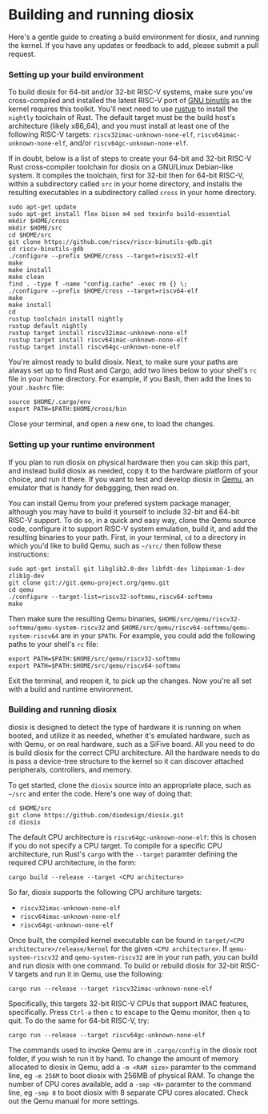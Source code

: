 # Building and running diosix

Here's a gentle guide to creating a build environment for diosix, and running the kernel. If you have any updates
or feedback to add, please submit a pull request.

### Setting up your build environment

To build diosix for 64-bit and/or 32-bit RISC-V systems, make sure you've cross-compiled and installed the latest RISC-V port of
[GNU binutils](https://github.com/riscv/riscv-binutils-gdb) as the kernel requires this toolkit. You'll next need to
use [rustup](https://rustup.rs/) to install the `nightly` toolchain of Rust. The default target must be the build
host's architecture (likely x86_64), and you must install at least one of the following RISC-V targets:
`riscv32imac-unknown-none-elf`, `riscv64imac-unknown-none-elf`, and/or `riscv64gc-unknown-none-elf`.

If in doubt, below is a list of steps to create your 64-bit and 32-bit RISC-V Rust cross-compiler toolchain for diosix on a GNU/Linux
Debian-like system. It compiles the toolchain, first for 32-bit then for 64-bit RISC-V, within a subdirectory called `src` in your
home directory, and installs the resulting executables in a subdirectory called `cross` in your home directory.

```
sudo apt-get update
sudo apt-get install flex bison m4 sed texinfo build-essential
mkdir $HOME/cross
mkdir $HOME/src
cd $HOME/src
git clone https://github.com/riscv/riscv-binutils-gdb.git
cd riscv-binutils-gdb
./configure --prefix $HOME/cross --target=riscv32-elf
make
make install
make clean
find . -type f -name "config.cache" -exec rm {} \;
./configure --prefix $HOME/cross --target=riscv64-elf
make
make install
cd
rustup toolchain install nightly
rustup default nightly
rustup target install riscv32imac-unknown-none-elf
rustup target install riscv64imac-unknown-none-elf
rustup target install riscv64gc-unknown-none-elf
```

You're almost ready to build diosix. Next, to make sure your paths are always set up to find Rust and Cargo, add two lines
below to your shell's `rc` file in your home directory. For example, if you Bash, then add the lines to your `.bashrc` file:

```
source $HOME/.cargo/env
export PATH=$PATH:$HOME/cross/bin
```

Close your terminal, and open a new one, to load the changes.

### Setting up your runtime environment

If you plan to run diosix on physical hardware then you can skip this part, and instead build diosix as needed,
copy it to the hardware platform of your choice, and run it there. If you want to test and develop diosix in
[Qemu](https://www.qemu.org/), an emulator that is handy for debggging, then read on.

You can install Qemu from your prefered system package manager, although you may have to build it yourself
to include 32-bit and 64-bit RISC-V support. To do so, in a quick and easy way, clone the Qemu source code,
configure it to support RISC-V system emulation, build it, and add the resulting binaries to your path.
First, in your terminal, `cd` to a directory in which you'd like to build Qemu, such as `~/src/` then follow these instructions:

```
sudo apt-get install git libglib2.0-dev libfdt-dev libpixman-1-dev zlib1g-dev
git clone git://git.qemu-project.org/qemu.git
cd qemu
./configure --target-list=riscv32-softmmu,riscv64-softmmu
make
```

Then make sure the resulting Qemu binaries, `$HOME/src/qemu/riscv32-softmmu/qemu-system-riscv32`
and `$HOME/src/qemu/riscv64-softmmu/qemu-system-riscv64` are in your `$PATH`. For example, you could add the
following paths to your shell's `rc` file:

```
export PATH=$PATH:$HOME/src/qemu/riscv32-softmmu
export PATH=$PATH:$HOME/src/qemu/riscv64-softmmu
```

Exit the terminal, and reopen it, to pick up the changes. Now you're all set with a build and runtime environment.

### Building and running diosix

diosix is designed to detect the type of hardware it is running on when booted, and utilize it as needed,
whether it's emulated hardware, such as with Qemu, or on real hardware, such as a SiFive board. All you need
to do is build diosix for the correct CPU architecture. All the hardware needs to do is pass a device-tree
structure to the kernel so it can discover attached peripherals, controllers, and memory.

To get started, clone the `diosix` source into an appropriate place, such as `~/src` and enter the code. Here's one way of doing that:

```
cd $HOME/src
git clone https://github.com/diodesign/diosix.git
cd diosix
```

The default CPU architecture is `riscv64gc-unknown-none-elf`: this is chosen if you do not specify a CPU target.
To compile for a specific CPU architecture, run Rust's `cargo` with the `--target` paramter defining the required CPU architecture, in the form:

`cargo build --release --target <CPU architecture>`

So far, diosix supports the following CPU architure targets:
* `riscv32imac-unknown-none-elf`
* `riscv64imac-unknown-none-elf`
* `riscv64gc-unknown-none-elf`

Once built, the compiled kernel executable can be found in `target/<CPU architecture>/release/kernel` for the given
`<CPU architecture>`. If `qemu-system-riscv32` and `qemu-system-riscv32` are in your run path, you can build and
run diosix with one command. To build or rebuild diosix for 32-bit RISC-V targets and run it in Qemu, use the following:

```
cargo run --release --target riscv32imac-unknown-none-elf
```

Specifically, this targets 32-bit RISC-V CPUs that support IMAC features, specifically. Press `Ctrl-a` then `c`
to escape to the Qemu monitor, then `q` to quit. To do the same for 64-bit RISC-V, try:

```
cargo run --release --target riscv64gc-unknown-none-elf
```

The commands used to invoke Qemu are in `.cargo/config` in the diosix root folder, if you wish to run it by hand.
To change the amount of memory allocated to diosix in Qemu, add a `-m <RAM size>` paramter to the command line, eg `-m 256M` to boot diosix
with 256MB of physical RAM. To change the number of CPU cores available, add a `-smp <N>` paramter to the command line, eg `-smp 8` to boot diosix
with 8 separate CPU cores alocated. Check out the Qemu manual for more settings.
